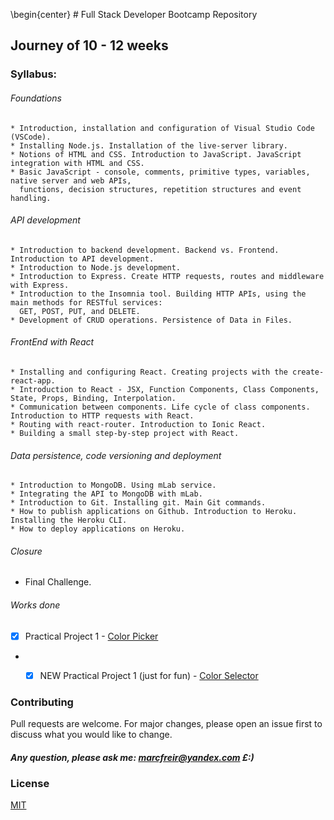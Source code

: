 \begin{center} # Full Stack Developer Bootcamp Repository

## Journey of 10 - 12 weeks

### Syllabus:

###### Foundations

```
* Introduction, installation and configuration of Visual Studio Code (VSCode).
* Installing Node.js. Installation of the live-server library.
* Notions of HTML and CSS. Introduction to JavaScript. JavaScript integration with HTML and CSS.
* Basic JavaScript - console, comments, primitive types, variables, native server and web APIs,
  functions, decision structures, repetition structures and event handling.

```

###### API development

```
* Introduction to backend development. Backend vs. Frontend. Introduction to API development.
* Introduction to Node.js development.
* Introduction to Express. Create HTTP requests, routes and middleware with Express.
* Introduction to the Insomnia tool. Building HTTP APIs, using the main methods for RESTful services:
  GET, POST, PUT, and DELETE.
* Development of CRUD operations. Persistence of Data in Files.

```

###### FrontEnd with React

```
* Installing and configuring React. Creating projects with the create-react-app.
* Introduction to React - JSX, Function Components, Class Components, State, Props, Binding, Interpolation.
* Communication between components. Life cycle of class components. Introduction to HTTP requests with React.
* Routing with react-router. Introduction to Ionic React.
* Building a small step-by-step project with React.

```

###### Data persistence, code versioning and deployment

```
* Introduction to MongoDB. Using mLab service.
* Integrating the API to MongoDB with mLab.
* Introduction to Git. Installing git. Main Git commands.
* How to publish applications on Github. Introduction to Heroku. Installing the Heroku CLI.
* How to deploy applications on Heroku.

```

###### Closure

* Final Challenge.

###### Works done

* [X] Practical Project 1 - [Color Picker](https://github.com/marcfreir/Bootcamp-Fullstack/tree/master/Project_1)

* * [X] NEW Practical Project 1 (just for fun) - [Color Selector](https://github.com/marcfreir/Bootcamp-Fullstack/tree/master/new_Project_1)



### Contributing
Pull requests are welcome. For major changes, please open an issue first to discuss what you would like to change.

##### Any question, please ask me: marcfreir@yandex.com £:)

### License
[MIT](https://github.com/marcfreir/Bootcamp-Fullstack/blob/master/LICENSE)
